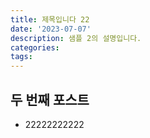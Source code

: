 ```yaml
---
title: 제목입니다 22
date: '2023-07-07'
description: 샘플 2의 설명입니다.
categories:
tags:
---
```


## 두 번째 포스트

- 22222222222
